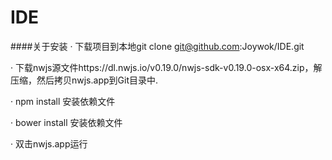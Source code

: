 # IDE
####关于安装
· 下载项目到本地git clone git@github.com:Joywok/IDE.git

· 下载nwjs源文件https://dl.nwjs.io/v0.19.0/nwjs-sdk-v0.19.0-osx-x64.zip，解压缩，然后拷贝nwjs.app到Git目录中.

· npm install 安装依赖文件

· bower install 安装依赖文件

· 双击nwjs.app运行